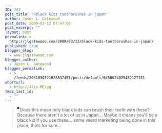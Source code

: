 ```yaml
---
ID: 743
post_title: '>black kids toothbrushes in japan'
author: Jason L. Gatewood
post_date: 2009-03-12 07:47:00
post_excerpt: ""
layout: post
permalink: >
  http://jlgatewood.com/2009/03/12/black-kids-toothbrushes-in-japan/
published: true
blogger_blog:
  - www.jlgatewood.com
blogger_author:
  - Jason L. Gatewood
blogger_permalink:
  - >
    /feeds/2631850721828837457/posts/default/6450074025482127781
shorturl:
  - http://J7is.ME/gq
tmac_last_id:
  - ""
---
```

><p><a href="http://4.bp.blogspot.com/_ak7utSL2qJE/SbfBBd85N1I/AAAAAAAAATM/UAl7qHRgJL4/s1600-h/Image2061-769515.jpg"><img align="left" border="3" src="http://www.jlgatewood.com/wp-content/uploads/2010/10/Image2061-769515.jpg" alt="" id="BLOGGER_PHOTO_ID_5311926516470855506" /></a></p>Does this mean only black kids can brush their teeth with these?  Because there aren't a lot of us in Japan...  Maybe it means you'll be a black kid if you use these...  some wierd marketing being done in this place, thats for sure...